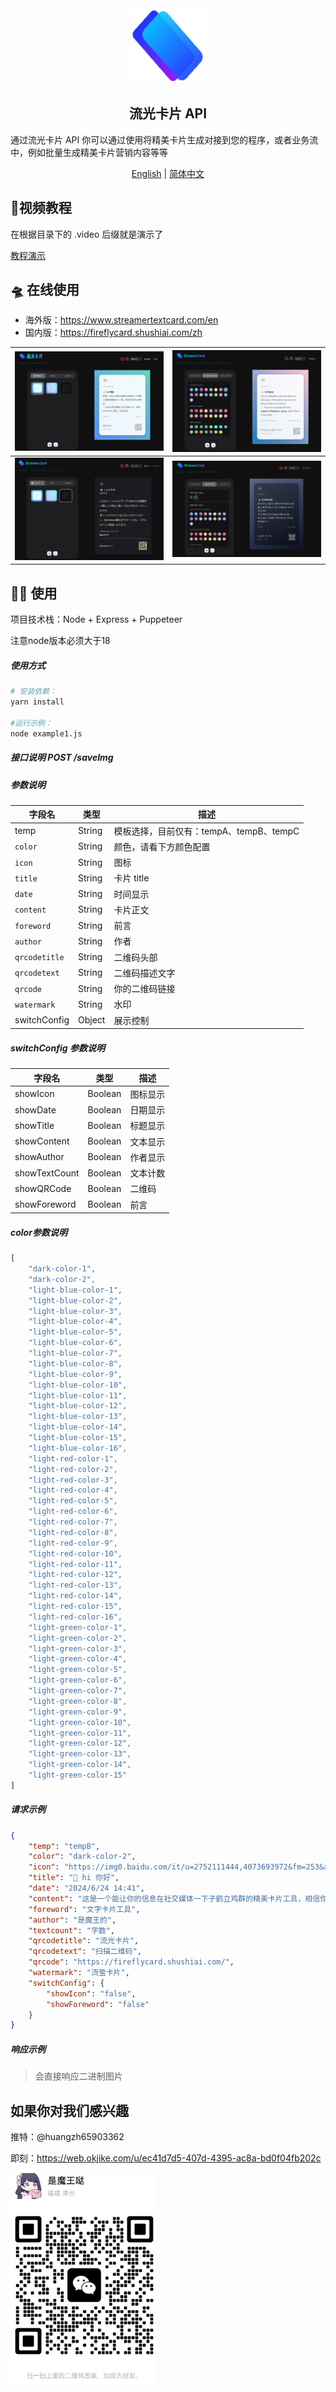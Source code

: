 <div align="center">
<a href="https://fastgpt.in/"><img src="./assets/logo.png" width="120" height="120" alt="fastgpt logo"></a>
</div>

<h2 align="center">流光卡片 API</h2>

通过流光卡片 API 你可以通过使用将精美卡片生成对接到您的程序，或者业务流中，例如批量生成精美卡片营销内容等等

<p align="center">
  <a href="./README_en.md">English</a> |
  <a href="./README.md">简体中文</a>
</p>

<h2>🧩视频教程</h2>

在根据目录下的 .video 后缀就是演示了

<a href='./tudemo_video.mp4' >教程演示</a>



## 🛸 在线使用

- 海外版：https://www.streamertextcard.com/en
- 国内版：https://fireflycard.shushiai.com/zh

| ![image-20240628123650052](./assets/image-20240628123650052.png) | ![image-20240628123820134](./assets/image-20240628123820134.png) |
| ------------------------------------------------------------ | ------------------------------------------------------------ |
| ![image-20240628123715055](./assets/image-20240628123715055.png) | ![image-20240628123741010](./assets/image-20240628123741010.png) |



## 👨‍💻 使用

项目技术栈：Node + Express + Puppeteer

注意node版本必须大于18

##### 使用方式

```bash
# 安装依赖：
yarn install

#运行示例：
node example1.js 
```

##### 接口说明 POST /saveImg

##### 参数说明

| 字段名        | 类型   | 描述                                    |
| ------------- | ------ | --------------------------------------- |
| temp          | String | 模板选择，目前仅有：tempA、tempB、tempC |
| `color`       | String | 颜色，请看下方颜色配置                  |
| `icon`        | String | 图标                                    |
| `title`       | String | 卡片 title                              |
| `date`        | String | 时间显示                                |
| `content`     | String | 卡片正文                                |
| `foreword`    | String | 前言                                    |
| `author`      | String | 作者                                    |
| `qrcodetitle` | String | 二维码头部                              |
| `qrcodetext`  | String | 二维码描述文字                          |
| `qrcode`      | String | 你的二维码链接                          |
| `watermark`   | String | 水印                                    |
| switchConfig  | Object | 展示控制                                |

##### switchConfig 参数说明

| 字段名        | 类型    | 描述     |
| ------------- | ------- | -------- |
| showIcon      | Boolean | 图标显示 |
| showDate      | Boolean | 日期显示 |
| showTitle     | Boolean | 标题显示 |
| showContent   | Boolean | 文本显示 |
| showAuthor    | Boolean | 作者显示 |
| showTextCount | Boolean | 文本计数 |
| showQRCode    | Boolean | 二维码   |
| showForeword  | Boolean | 前言     |

##### color参数说明

```js
[
    "dark-color-1",
    "dark-color-2",
    "light-blue-color-1",
    "light-blue-color-2",
    "light-blue-color-3",
    "light-blue-color-4",
    "light-blue-color-5",
    "light-blue-color-6",
    "light-blue-color-7",
    "light-blue-color-8",
    "light-blue-color-9",
    "light-blue-color-10",
    "light-blue-color-11",
    "light-blue-color-12",
    "light-blue-color-13",
    "light-blue-color-14",
    "light-blue-color-15",
    "light-blue-color-16",
    "light-red-color-1",
    "light-red-color-2",
    "light-red-color-3",
    "light-red-color-4",
    "light-red-color-5",
    "light-red-color-6",
    "light-red-color-7",
    "light-red-color-8",
    "light-red-color-9",
    "light-red-color-10",
    "light-red-color-11",
    "light-red-color-12",
    "light-red-color-13",
    "light-red-color-14",
    "light-red-color-15",
    "light-red-color-16",
    "light-green-color-1",
    "light-green-color-2",
    "light-green-color-3",
    "light-green-color-4",
    "light-green-color-5",
    "light-green-color-6",
    "light-green-color-7",
    "light-green-color-8",
    "light-green-color-9",
    "light-green-color-10",
    "light-green-color-11",
    "light-green-color-12",
    "light-green-color-13",
    "light-green-color-14",
    "light-green-color-15"
]
```

##### 请求示例

```json
{
    "temp": "tempB",
    "color": "dark-color-2",
    "icon": "https://img0.baidu.com/it/u=2752111444,4073693972&fm=253&app=120&size=w931&n=0&f=JPEG&fmt=auto?sec=1719507600&t=884a9a2b95e90dc7f959911fe3dc7613",
    "title": "👋 hi 你好",
    "date": "2024/6/24 14:41",
    "content": "这是一个能让你的信息在社交媒体一下子鹤立鸡群的精美卡片工具，相信你也是为此而来。💡 你可以在这里输入文字尝试一下，**支持 Markdown 语法**，实时生效。",
    "foreword": "文字卡片工具",
    "author": "是魔王的",
    "textcount": "字数",
    "qrcodetitle": "流光卡片",
    "qrcodetext": "扫描二维码",
    "qrcode": "https://fireflycard.shushiai.com/",
    "watermark": "流萤卡片",
    "switchConfig": {
        "showIcon": "false",
        "showForeword": "false"
    }
}
```

##### 响应示例

> 会直接响应二进制图片



## 如果你对我们感兴趣

推特：@huangzh65903362

即刻：https://web.okjike.com/u/ec41d7d5-407d-4395-ac8a-bd0f04fb202c

<img src="./assets/hzy_wx.jpg" alt="hzy_wx" style="zoom: 33%;" />


